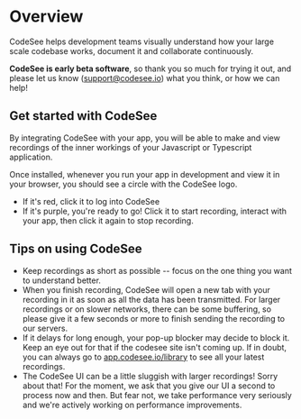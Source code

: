 # Overview

CodeSee helps development teams visually understand how your large scale codebase works, document it and collaborate continuously.

**CodeSee is early beta software**, so thank you so much for trying it out, and please let us know (support@codesee.io) what you think, or how we can help!

## Get started with CodeSee
By integrating CodeSee with your app, you will be able to make and view recordings of the inner workings of your Javascript or Typescript application.

Once installed, whenever you run your app in development and view it in your browser, you should see a circle with the CodeSee logo.

- If it's red, click it to log into CodeSee
- If it's purple, you're ready to go! Click it to start recording, interact with your app, then click it again to stop recording.

## Tips on using CodeSee

- Keep recordings as short as possible -- focus on the one thing you want to understand better.
- When you finish recording, CodeSee will open a new tab with your recording in it as soon as all the data has been transmitted. For larger recordings or on slower networks, there can be some buffering, so please give it a few seconds or more to finish sending the recording to our servers.
- If it delays for long enough, your pop-up blocker may decide to block it. Keep an eye out for that if the codesee site isn't coming up. If in doubt, you can always go to [app.codesee.io/library](https://app.codesee.io/library) to see all your latest recordings.
- The CodeSee UI can be a little sluggish with larger recordings! Sorry about that! For the moment, we ask that you give our UI a second to process now and then. But fear not, we take performance very seriously and we're actively working on performance improvements.